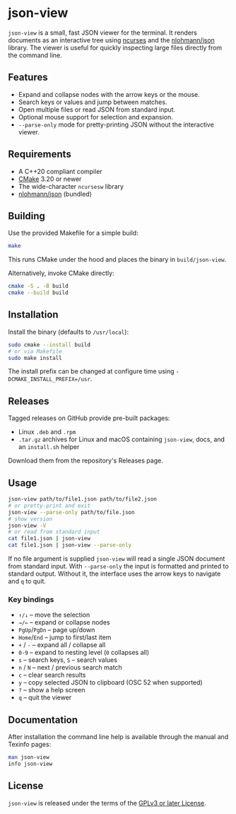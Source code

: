 # json-view

`json-view` is a small, fast JSON viewer for the terminal.  It renders
documents as an interactive tree using
[ncurses](https://invisible-island.net/ncurses/) and the
[nlohmann/json](https://github.com/nlohmann/json) library.  The viewer is
useful for quickly inspecting large files directly from the command line.

## Features

* Expand and collapse nodes with the arrow keys or the mouse.
* Search keys or values and jump between matches.
* Open multiple files or read JSON from standard input.
* Optional mouse support for selection and expansion.
* `--parse-only` mode for pretty-printing JSON without the interactive viewer.

## Requirements

* A C++20 compliant compiler
* [CMake](https://cmake.org) 3.20 or newer
* The wide-character `ncursesw` library
* [nlohmann/json](https://github.com/nlohmann/json) (bundled)

## Building

Use the provided Makefile for a simple build:

```sh
make
```

This runs CMake under the hood and places the binary in `build/json-view`.

Alternatively, invoke CMake directly:

```sh
cmake -S . -B build
cmake --build build
```

## Installation

Install the binary (defaults to `/usr/local`):

```sh
sudo cmake --install build
# or via Makefile
sudo make install
```

The install prefix can be changed at configure time using
`-DCMAKE_INSTALL_PREFIX=/usr`.

## Releases

Tagged releases on GitHub provide pre-built packages:

* Linux `.deb` and `.rpm`
* `.tar.gz` archives for Linux and macOS containing `json-view`, docs, and an `install.sh` helper

Download them from the repository's Releases page.

## Usage

```sh
json-view path/to/file1.json path/to/file2.json
# or pretty-print and exit
json-view --parse-only path/to/file.json
# show version
json-view -V
# or read from standard input
cat file1.json | json-view
cat file1.json | json-view --parse-only
```

If no file argument is supplied `json-view` will read a single JSON document
from standard input.  With `--parse-only` the input is formatted and printed to
standard output. Without it, the interface uses the arrow keys to navigate and
`q` to quit.

### Key bindings

* `↑/↓` – move the selection
* `→/←` – expand or collapse nodes
* `PgUp`/`PgDn` – page up/down
* `Home`/`End` – jump to first/last item
* `+` / `-` – expand all / collapse all
* `0-9` – expand to nesting level (`0` collapses all)
* `s` – search keys, `S` – search values
* `n` / `N` – next / previous search match
* `c` – clear search results
* `y` – copy selected JSON to clipboard (OSC 52 when supported)
* `?` – show a help screen
* `q` – quit the viewer

## Documentation

After installation the command line help is available through the manual and
Texinfo pages:

```sh
man json-view
info json-view
```

## License

`json-view` is released under the terms of the [GPLv3 or later License](LICENSE).
